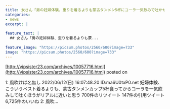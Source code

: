 ```yaml
---
title: 女さん「男の妊婦体験、重りを着るよりも蒙古タンメン5杯にコーラ一気飲みで吐かせるくらいやれよ」
categories:
- news
excerpt: |
  
feature_text: |
  ## 女さん「男の妊婦体験、重りを着るよりも蒙...
  
feature_image: "https://picsum.photos/2560/600?image=733"
image: "https://picsum.photos/2560/600?image=733"
---
```


[http://vipsister23.com/archives/10057716.html](http://vipsister23.com/archives/10057716.html)
posted on 

<!--more-->

1: 風吹けば名無し 2022/06/12(日) 16:07:48.20 ID:ma6U0txP0.net 妊婦体験、こういうベスト着るよりも、蒙古タンメンカップ5杯食ってからコーラを一気飲みして吐くほうがリアルに近いと思う 700件のリツイート 147件の引用ツイート 6,725件のいいね 2: 風吹...
